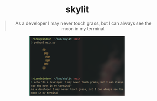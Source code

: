<div align="center">
<h1>skylit</h1>

> As a developer I may never touch grass, but I can always see the moon in my terminal.

<img src="sample.png" alt="Sample Image" width="300">
</div>
